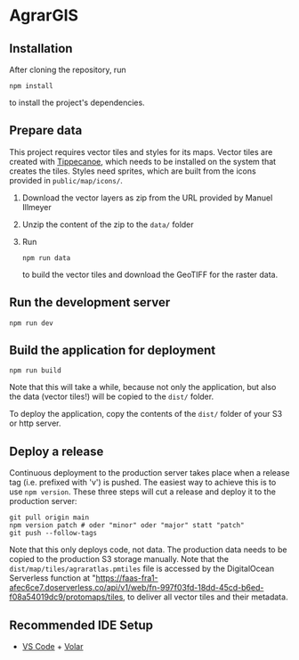 # AgrarGIS

## Installation

After cloning the repository, run

    npm install

to install the project's dependencies.

## Prepare data

This project requires vector tiles and styles for its maps. Vector tiles are created with [Tippecanoe](https://github.com/felt/tippecanoe/), which needs to be installed on the system that creates the tiles. Styles need sprites, which are built from the icons provided in `public/map/icons/`.

1. Download the vector layers as zip from the URL provided by Manuel Illmeyer
2. Unzip the content of the zip to the `data/` folder
3. Run

       npm run data
    
   to build the vector tiles and download the GeoTIFF for the raster data.

## Run the development server

    npm run dev

## Build the application for deployment

    npm run build

Note that this will take a while, because not only the application, but also the data (vector tiles!) will be copied to the `dist/` folder.

To deploy the application, copy the contents of the `dist/` folder of your S3 or http server.

## Deploy a release

Continuous deployment to the production server takes place when a release tag (i.e. prefixed with 'v') is pushed. The easiest way to achieve this is to use `npm version`. These three steps will cut a release and deploy it to the production server:

    git pull origin main
    npm version patch # oder "minor" oder "major" statt "patch"
    git push --follow-tags

Note that this only deploys code, not data. The production data needs to be copied to the production S3 storage manually. Note that the `dist/map/tiles/agraratlas.pmtiles` file is accessed by the DigitalOcean Serverless function at "https://faas-fra1-afec6ce7.doserverless.co/api/v1/web/fn-997f03fd-18dd-45cd-b6ed-f08a54019dc9/protomaps/tiles, to deliver all vector tiles and their metadata.

## Recommended IDE Setup

- [VS Code](https://code.visualstudio.com/) + [Volar](https://marketplace.visualstudio.com/items?itemName=Vue.volar)
